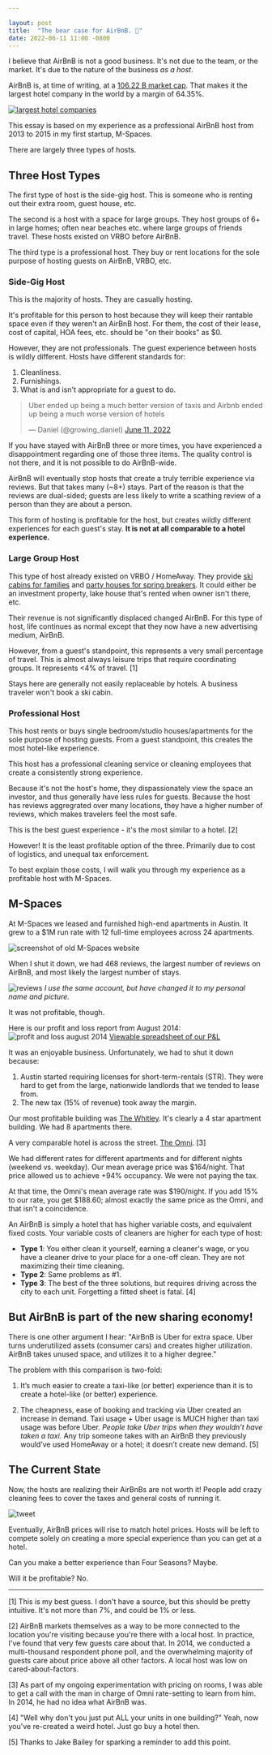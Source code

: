 ```yaml
---

layout: post
title:  "The bear case for AirBnB. 🐻"
date: 2022-06-11 11:00 -0800
---
```


I believe that AirBnB is not a good business. It's not due to the team, or the market. It's due to the nature of the business _as a host_.

AirBnB is, at time of writing, at a [106.22 B market cap](https://companiesmarketcap.com/airbnb/marketcap/). That makes it the largest hotel company in the world by a margin of 64.35%.

[![largest hotel companies](/img/airbnb/market-cap.png)](https://companiesmarketcap.com/hotels/largest-hotel-companies-by-market-cap/)

This essay is based on my experience as a professional AirBnB host from 2013 to 2015 in my first startup, M-Spaces.

There are largely three types of hosts.

## Three Host Types
The first type of host is the side-gig host. This is someone who is renting out their extra room, guest house, etc.

The second is a host with a space for large groups. They host groups of 6+ in large homes; often near beaches etc. where large groups of friends travel. These hosts existed on VRBO before AirBnB.

The third type is a professional host. They buy or rent locations for the sole purpose of hosting guests on AirBnB, VRBO, etc.

### Side-Gig Host
This is the majority of hosts. They are casually hosting. 

It's profitable for this person to host because they will keep their rantable space even if they weren't an AirBnB host. For them, the cost of their lease, cost of capital, HOA fees, etc. should be "on their books" as $0.

However, they are not professionals. The guest experience between hosts is wildly different. Hosts have different standards for:
1. Cleanliness.
2. Furnishings.
3. What is and isn't appropriate for a guest to do.

<blockquote class="twitter-tweet"><p lang="en" dir="ltr">Uber ended up being a much better version of taxis and Airbnb ended up being a much worse version of hotels</p>&mdash; Daniel (@growing_daniel) <a href="https://twitter.com/growing_daniel/status/1535489775875989504?ref_src=twsrc%5Etfw">June 11, 2022</a></blockquote> <script async src="https://platform.twitter.com/widgets.js" charset="utf-8"></script>

If you have stayed with AirBnB three or more times, you have experienced a disappointment regarding one of those three items. The quality control is not there, and it is not possible to do AirBnB-wide.

AirBnB will eventually stop hosts that create a truly terrible experience via reviews. But that takes many (~8+) stays. Part of the reason is that the reviews are dual-sided; guests are less likely to write a scathing review of a person than they are about a person.

This form of hosting is profitable for the host, but creates wildly different experiences for each guest's stay. **It is not at all comparable to a hotel experience.**

### Large Group Host
This type of host already existed on VRBO / HomeAway. They provide [ski cabins for families](https://www.vrbo.com/834746?unitId=1382685&noDates=true) and [party houses for spring breakers](https://www.vrbo.com/850255?noDates=true&unitId=1398194). It could either be an investment property, lake house that's rented when owner isn't there, etc.

Their revenue is not significantly displaced changed AirBnB. For this type of host, life continues as normal except that they now have a new advertising medium, AirBnB.

However, from a guest's standpoint, this represents a very small percentage of travel. This is almost always leisure trips that require coordinating groups. It represents <4% of travel. [1]

Stays here are generally not easily replaceable by hotels. A business traveler won't book a ski cabin.

### Professional Host
This host rents or buys single bedroom/studio houses/apartments for the sole purpose of hosting guests. From a guest standpoint, this creates the most hotel-like experience.

This host has a professional cleaning service or cleaning employees that create a consistently strong experience.

 Because it's not the host's home, they dispassionately view the space an investor, and thus generally have less rules for guests. Because the host has reviews aggregrated over many locations, they have a higher number of reviews, which makes travelers feel the most safe.

This is the best guest experience - it's the most similar to a hotel. [2]

However! It is the least profitable option of the three. Primarily due to cost of logistics, and unequal tax enforcement.

To best explain those costs, I will walk you through my experience as a profitable host with M-Spaces.

## M-Spaces
At M-Spaces we leased and furnished high-end apartments in Austin. It grew to a $1M run rate with 12 full-time employees across 24 apartments.

![screenshot of old M-Spaces website](/img/airbnb/m-spaces.png)

When I shut it down, we had 468 reviews, the largest number of reviews on AirBnB, and most likely the largest number of stays.

![reviews](/img/airbnb/reviews.png)
_I use the same account, but have changed it to my personal name and picture._

It was not profitable, though.

Here is our profit and loss report from August 2014:
![profit and loss august 2014](/img/airbnb/pandl.png)
[Viewable spreadsheet of our P&L](https://docs.google.com/spreadsheets/d/1g3grBA87ogIQO2y7Wu2koi58ZPp3-EIbI-nrTDlrRMU/edit?ouid=114879676993903287114&usp=sheets_home&ths=true)

It was an enjoyable business. Unfortunately, we had to shut it down because:
1. Austin started requiring licenses for short-term-rentals (STR). They were hard to get from the large, nationwide landlords that we tended to lease from.
2. The new tax (15% of revenue) took away the margin.

Our most profitable building was [The Whitley](https://whitleyaustin.com/). It's clearly a 4 star apartment building. We had 8 apartments there.

A very comparable hotel is across the street. [The Omni](https://www.omnihotels.com/hotels/austin-downtown). [3]

We had different rates for different apartments and for different nights (weekend vs. weekday). Our mean average price was $164/night. That price allowed us to achieve +94% occupancy. We were not paying the tax.

At that time, the Omni's mean average rate was $190/night. If you add 15% to our rate, you get $188.60; almost exactly the same price as the Omni, and that isn't a coincidence.

An AirBnB is simply a hotel that has higher variable costs, and equivalent fixed costs. Your variable costs of cleaners are higher for each type of host:

- **Type 1**: You either clean it yourself, earning a cleaner's wage, or you have a cleaner drive to your place for a one-off clean. They are not maximizing their time cleaning.
- **Type 2**: Same problems as #1.
- **Type 3**: The best of the three solutions, but requires driving across the city to each unit. Forgetting a fitted sheet is fatal. [4]

## But AirBnB is part of the new sharing economy!
There is one other argument I hear: "AirBnB is Uber for extra space. Uber turns underutilized assets (consumer cars) and creates higher utilization. AirBnB takes unused space, and utilizes it to a higher degree."

The problem with this comparison is two-fold:
1. It’s much easier to create a taxi-like (or better) experience than it is to create a hotel-like (or better) experience.

2. The cheapness, ease of booking and tracking via Uber created an increase in demand. Taxi usage + Uber usage is MUCH higher than taxi usage was before Uber. _People take Uber trips when they wouldn’t have taken a taxi._ Any trip someone takes with an AirBnB they previously would’ve used HomeAway or a hotel; it doesn’t create new demand. [5]


## The Current State
Now, the hosts are realizing their AirBnBs are not worth it! People add crazy cleaning fees to cover the taxes and general costs of running it.

![tweet](/img/airbnb/tweet.png)

Eventually, AirBnB prices will rise to match hotel prices. Hosts will be left to compete solely on creating a more special experience than you can get at a hotel.

Can you make a better experience than Four Seasons? Maybe.

Will it be profitable? No.

---

[1] This is my best guess. I don't have a source, but this should be pretty intuitive. It's not more than 7%, and could be 1% or less.

[2] AirBnB markets themselves as a way to be more connected to the location you're visiting because you're there with a local host. In practice, I've found that very few guests care about that. In 2014, we conducted a multi-thousand respondent phone poll, and the overwhelming majority of guests care about price above all other factors. A local host was low on cared-about-factors.

[3] As part of my ongoing experimentation with pricing on rooms, I was able to get a call with the man in charge of Omni rate-setting to learn from him. In 2014, he had no idea what AirBnB was.

[4] "Well why don't you just put ALL your units in one building?" Yeah, now you've re-created a weird hotel. Just go buy a hotel then.

[5] Thanks to Jake Bailey for sparking a reminder to add this point.
